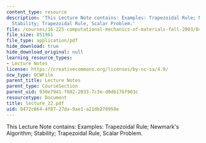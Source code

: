 ```yaml
---
content_type: resource
description: 'This Lecture Note contains: Examples: Trapezoidal Rule; Newmark''s Algorithm;
  Stability; Trapezoidal Rule, Scalar Problem.'
file: /courses/16-225-computational-mechanics-of-materials-fall-2003/8472c6644f8727da9ae1a21db278958e_lecture_22.pdf
file_size: 851961
file_type: application/pdf
hide_download: true
hide_download_original: null
learning_resource_types:
- Lecture Notes
license: https://creativecommons.org/licenses/by-nc-sa/4.0/
ocw_type: OCWFile
parent_title: Lecture Notes
parent_type: CourseSection
parent_uid: 930e7941-f882-2033-7c3e-d0d6176f903c
resourcetype: Document
title: lecture_22.pdf
uid: 8472c664-4f87-27da-9ae1-a21db278958e
---
```

This Lecture Note contains: Examples: Trapezoidal Rule; Newmark's Algorithm; Stability; Trapezoidal Rule, Scalar Problem.